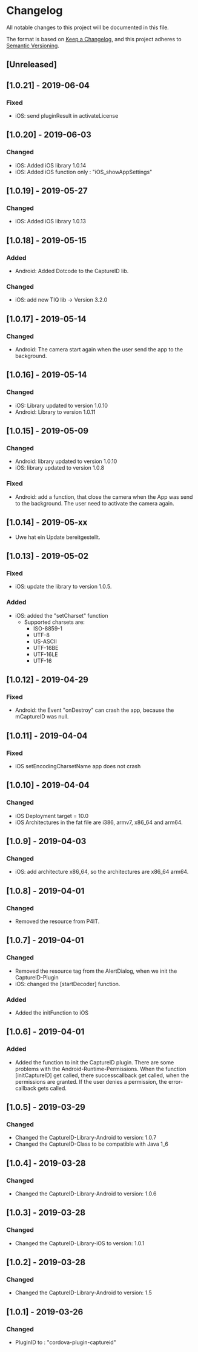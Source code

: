 # Changelog
All notable changes to this project will be documented in this file.

The format is based on [Keep a Changelog](https://keepachangelog.com/en/1.0.0/),
and this project adheres to [Semantic Versioning](https://semver.org/spec/v2.0.0.html).

## [Unreleased]

## [1.0.21] - 2019-06-04
### Fixed
- iOS: send pluginResult in activateLicense

## [1.0.20] - 2019-06-03
### Changed
- iOS: Added iOS library 1.0.14
- iOS: Added iOS function only : "iOS_showAppSettings"

## [1.0.19] - 2019-05-27
### Changed
- iOS: Added iOS library 1.0.13

## [1.0.18] - 2019-05-15
### Added
- Android: Added Dotcode to the CaptureID lib.

### Changed 
- iOS: add new TIQ lib -> Version 3.2.0

## [1.0.17] - 2019-05-14
### Changed
- Android: The camera start again when the user send the app to the background.

## [1.0.16] - 2019-05-14
### Changed
- iOS: Library updated to version 1.0.10 
- Android: Library to version 1.0.11

## [1.0.15] - 2019-05-09
### Changed
- Android: library updated to version 1.0.10
- iOS: library updated to version 1.0.8

### Fixed
- Android: add a function, that close the camera when the App was send to the background. The user need to activate the camera again. 

## [1.0.14] - 2019-05-xx
- Uwe hat ein Update bereitgestellt.

## [1.0.13] - 2019-05-02
### Fixed
- iOS: update the library to version 1.0.5.

### Added
- iOS: added the "setCharset" function 
    - Supported charsets are: 
        - ISO-8859-1
        - UTF-8
        - US-ASCII
        - UTF-16BE
        - UTF-16LE
        - UTF-16

## [1.0.12] - 2019-04-29
### Fixed
- Android: the Event "onDestroy" can crash the app, because the mCaptureID was null.

## [1.0.11] - 2019-04-04
### Fixed
- iOS setEncodingCharsetName app does not crash 

## [1.0.10] - 2019-04-04
### Changed
- iOS Deployment target = 10.0
- iOS Architectures in the fat file are i386, armv7, x86_64 and arm64.

## [1.0.9] - 2019-04-03
### Changed
- iOS: add architecture x86_64, so the architectures are x86_64 arm64. 

## [1.0.8] - 2019-04-01
### Changed
- Removed the resource from P4IT.

## [1.0.7] - 2019-04-01
### Changed
- Removed the resource tag from the AlertDialog, when we init the CaptureID-Plugin
- iOS: changed the [startDecoder] function.

### Added
- Added the initFunction to iOS

## [1.0.6] - 2019-04-01
### Added
- Added the function to init the CaptureID plugin. There are some problems with the Android-Runtime-Permissions. When the function [initCaptureID] get called, there successcallback get called, when the permissions are granted. If the user denies a permission, the error-callback gets called. 


## [1.0.5] - 2019-03-29
### Changed
- Changed the CaptureID-Library-Android to version: 1.0.7
- Changed the CaptureID-Class to be compatible with Java 1_6 

## [1.0.4] - 2019-03-28
### Changed
- Changed the CaptureID-Library-Android to version: 1.0.6

## [1.0.3] - 2019-03-28
### Changed
- Changed the CaptureID-Library-iOS to version: 1.0.1

## [1.0.2] - 2019-03-28
### Changed
- Changed the CaptureID-Library-Android to version: 1.5


## [1.0.1] - 2019-03-26
### Changed
- PluginID to : "cordova-plugin-captureid"
